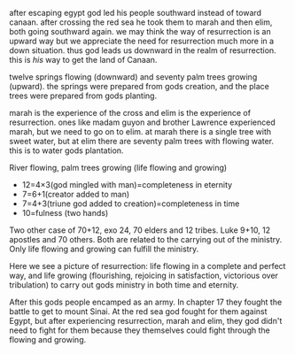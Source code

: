 after escaping egypt god led his people southward instead of toward canaan. after
crossing the red sea he took them to marah and then elim, both going southward again. we may think the way of resurrection is an upward way but we appreciate the need for resurrection much more in a down situation. thus god leads us downward in the realm of resurrection. this is _his_ way to get the land of Canaan.

twelve springs flowing (downward) and seventy palm trees growing (upward). the springs were prepared from gods creation, and the place trees were prepared from gods planting.

marah is the experience of the cross and elim is the experience of resurrection. ones like madam guyon and brother Lawrence experienced marah, but we need to go on to elim. at marah there is a single tree with sweet water, but at elim there are seventy palm trees with flowing water. this is to water gods plantation.

River flowing, palm trees growing (life flowing and growing)
- 12=4×3(god mingled with man)=completeness in eternity
- 7=6+1(creator added to man)
- 7=4+3(triune god added to creation)=completeness in time
- 10=fulness (two hands)

Two other case of 70+12, exo 24, 70 elders and 12 tribes. Luke 9+10, 12 apostles and 70 others. Both are related to the carrying out of the ministry. Only life flowing and growing can fulfill the ministry.

Here we see a picture of resurrection: life flowing in a complete and perfect way, and life growing (flourishing, rejoicing in satisfaction, victorious over tribulation) to carry out gods ministry in both time and eternity.

After this gods people encamped as an army. In chapter 17 they fought the battle to get to mount Sinai. At the red sea god fought for them against Egypt, but after experiencing resurrection, marah and elim, they god didn't need to fight for them because they themselves could fight through the flowing and growing.

